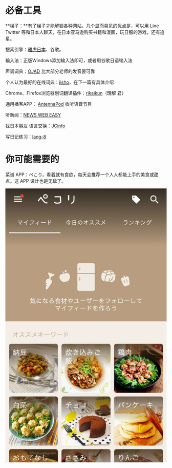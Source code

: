 # 必备工具

**梯子：**有了梯子才能解锁各种网站。几个显而易见的优点是，可以用 Line Twitter 等和日本人聊天，在日本亚马逊购买书籍和漫画，玩日服的游戏，还有追星。

搜索引擎：[雅虎日本](https://www.yahoo.co.jp/)、谷歌。

输入法：正版Windows添加输入法即可，或者用谷歌日语输入法

声调词典：[OJAD](http://www.gavo.t.u-tokyo.ac.jp/ojad/chi/pages/home) 比大部分老师的发音要可靠

个人认为最好的在线词典：[jisho](http://jisho.org/)，在下一篇有具体介绍

Chrome、Firefox浏览器划词翻译插件：[rikaikun](https://chrome.google.com/webstore/detail/rikaikun/jipdnfibhldikgcjhfnomkfpcebammhp)（理解 君）

通用播客APP： [AntennaPod](https://f-droid.org/repository/browse/?fdid=de.danoeh.antennapod) 收听语音节目

听新闻：[NEWS WEB EASY](https://www3.nhk.or.jp/news/easy/)

找日本朋友 语言交换：[JCinfo](http://www.jcinfo.net/)

写日记练习：[lang-8](http://www.lang-8.com/)

# 你可能需要的

菜谱 APP：ぺこり，看着就有食欲，每天会推荐一个人人都能上手的美食或甜点。这 APP 设计也是无敌了。

![](/assets/1096561190.jpg)



